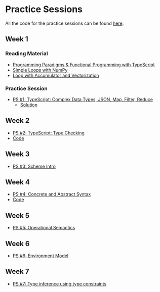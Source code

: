 # Practice Sessions

All the code for the practice sessions can be found [here](https://github.com/bguppl/practice).

## Week 1

### Reading Material

* [Programming Paradigms & Functional Programming with TypeScript](./practice_sessions/reading_material/programming_paradigms_fp_ts.html)
* [Simple Loops with NumPy](./practice_sessions/reading_material/simple_loops_numpy.html)
* [Loop with Accumulator and Vectorization](./practice_sessions/reading_material/vectorizing_loops.html)

### Practice Session

* [PS #1: TypeScript: Complex Data Types, JSON, Map, Filter, Reduce](./practice_sessions/ps1.html)
    * [Solution](./practice_sessions/ps1_sol.html)


## Week 2

* [PS #2: TypeScript: Type Checking](./practice_sessions/ps2.html)
* [Code](https://github.com/bguppl/practice/tree/main/week2/ps2.ts)  


## Week 3

* [PS #3: Scheme Intro](./practice_sessions/ps3.html)



## Week 4

* [PS #4: Concrete and Abstract Syntax](./practice_sessions/ps4.html)
* [Code](https://github.com/bguppl/practice/tree/main/week4)

## Week 5

* [PS #5: Operational Semantics](./practice_sessions/ps5.html)


## Week 6

* [PS #6: Environment Model](./practice_sessions/ps6.html)

## Week 7

* [PS #7: Type inference using type constraints](./practice_sessions/ps7.html)

<!--
## Week 11

* [PS #11: UPDATE](./practice_sessions/ps11.html)
-->

<!--
## Week 12

* [PS #12: UPDATE](./practice_sessions/ps11.html)
-->
